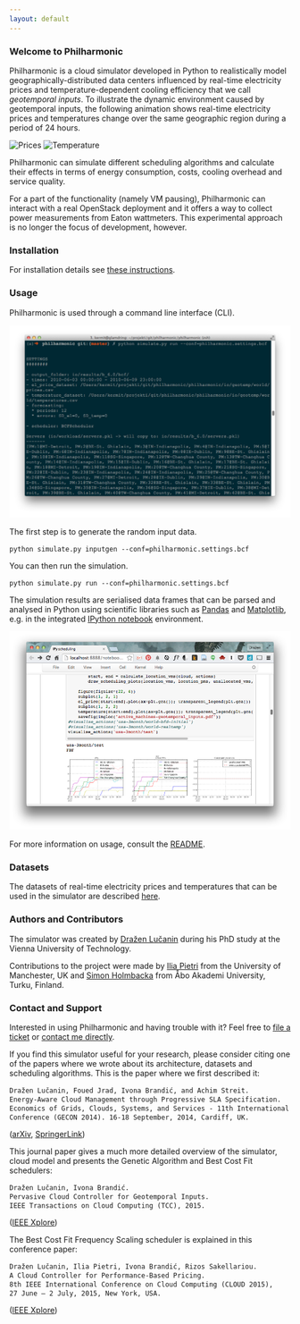 ```yaml
---
layout: default
---
```


### Welcome to Philharmonic

Philharmonic is a cloud simulator developed in Python to realistically model
geographically-distributed data centers influenced by real-time electricity
prices and temperature-dependent cooling efficiency that we call
*geotemporal inputs*. To illustrate the dynamic environment caused by
geotemporal inputs, the following animation shows real-time electricity prices
and temperatures change over the same geographic region during
a period of 24 hours.

<img class="timeseries-animation left"
src="./img/prices.gif"
alt="Prices"> <img  class="timeseries-animation right"
src="./img/temperature.gif"
alt="Temperature">

Philharmonic can simulate different scheduling algorithms and
calculate their effects in terms of energy consumption, costs, cooling overhead
and service quality.

For a part of the functionality (namely VM pausing), Philharmonic can interact
with a real OpenStack deployment and it offers a way to collect power
measurements from Eaton wattmeters. This experimental approach is no longer
the focus of development, however.


### Installation

For installation details see
[these instructions](https://github.com/philharmonic/philharmonic#installation).


### Usage

Philharmonic is used through a command line interface (CLI).

[![the command line interface](img/philharmonic-terminal.png)](img/philharmonic-terminal.png)

The first step is to generate the random input data.

    python simulate.py inputgen --conf=philharmonic.settings.bcf

You can then run the simulation.

    python simulate.py run --conf=philharmonic.settings.bcf

The simulation results are serialised data frames that can be parsed and
analysed in Python using scientific libraries such as
[Pandas](http://pandas.pydata.org/) and [Matplotlib](http://matplotlib.org/),
e.g. in the integrated [IPython notebook](http://ipython.org/notebook.html)
environment.

[![analysing results in IPython](img/philharmonic-notebook.png)](img/philharmonic-notebook.png)

For more information on usage,
consult the [README](https://github.com/philharmonic/philharmonic#running).


### Datasets

The datasets of real-time electricity prices and temperatures that can be used
in the simulator are described
[here](https://github.com/philharmonic/philharmonic/tree/master/io/geotemp).


### Authors and Contributors

The simulator was created by
[Dražen Lučanin](http://www.infosys.tuwien.ac.at/staff/drazen/)
during his PhD study at the
Vienna University of Technology.

Contributions to the project were made by
[Ilia Pietri](http://www.researchgate.net/profile/Ilia_Pietri) from the
University of Manchester, UK and
[Simon Holmbacka](http://www.researchgate.net/profile/Simon_Holmbacka)
from Åbo Akademi University, Turku, Finland.


### Contact and Support

Interested in using Philharmonic and having trouble with it? Feel free to
[file a ticket](https://github.com/philharmonic/philharmonic/issues) or
[contact me directly](http://kermit.epska.org/about/).

If you find this simulator useful for your research, please consider citing
one of the papers where we wrote about its architecture, datasets and
scheduling algorithms. This is the paper where we first described it:

```
Dražen Lučanin, Foued Jrad, Ivona Brandić, and Achim Streit.
Energy-Aware Cloud Management through Progressive SLA Specification.
Economics of Grids, Clouds, Systems, and Services - 11th International
Conference (GECON 2014). 16-18 September, 2014, Cardiff, UK.
```
([arXiv](http://arxiv.org/abs/1409.0325),
[SpringerLink](http://link.springer.com/chapter/10.1007/978-3-319-14609-6_6))

This journal paper gives a much more detailed overview of the simulator,
cloud model and presents the Genetic Algorithm and Best Cost Fit schedulers:

```
Dražen Lučanin, Ivona Brandić.
Pervasive Cloud Controller for Geotemporal Inputs.
IEEE Transactions on Cloud Computing (TCC), 2015.
```
([IEEE Xplore](http://ieeexplore.ieee.org/xpl/articleDetails.jsp?arnumber=7180314))

The Best Cost Fit Frequency Scaling scheduler is explained in this conference
paper:

```
Dražen Lučanin, Ilia Pietri, Ivona Brandić, Rizos Sakellariou.
A Cloud Controller for Performance-Based Pricing.
8th IEEE International Conference on Cloud Computing (CLOUD 2015),
27 June – 2 July, 2015, New York, USA.
```
([IEEE Xplore](http://ieeexplore.ieee.org/xpl/articleDetails.jsp?arnumber=7214040))
